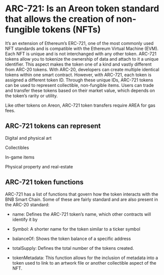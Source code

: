 # ARC-721: Is an Areon token standard that allows the creation of non-fungible tokens (NFTs)


It’s an extension of Ethereum’s ERC-721, one of the most commonly used NFT standards and is compatible with the Ethereum Virtual Machine (EVM). Each NFT is unique and is not interchanged with any other token.
ARC-721 tokens allow you to tokenize the ownership of data and attach to it a unique identifier. This aspect makes the token one of a kind and vastly different from ARC-20 tokens. With ARC-20, developers can create multiple identical tokens within one smart contract. However, with ARC-721, each token is assigned a different token ID.
Through these unique IDs, ARC-721 tokens can be used to represent collectible, non-fungible items. Users can trade and transfer these tokens based on their market value, which depends on the token’s rarity or utility.

Like other tokens on Areon, ARC-721 token transfers require AREA for gas fees.
## ARC-721 tokens can represent

Digital and physical art

Collectibles

In-game items 

Physical property and real-estate



## ARC-721 token functions
ARC-721 has a list of functions that govern how the token interacts with the BNB Smart Chain. Some of these are fairly standard and are also present in the ARC-20 standard:

* name: Defines the ARC-721 token’s name, which other contracts will identify it by

* Symbol: A shorter name for the token similar to a ticker symbol

* balanceOf: Shows the token balance of a specific address

* totalSupply: Defines the total number of the tokens created.

* tokenMetadata: This function allows for the inclusion of metadata into a token used to link to an artwork file or another collectible aspect of the NFT. 

